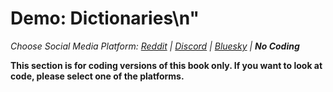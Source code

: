 # Demo: Dictionaries\n"
_Choose Social Media Platform: <a href='../../../reddit/ch05_history/04_list_data_python/02_demo_dictionaries.html'>Reddit</a> | <a href='../../../discord/ch05_history/04_list_data_python/02_demo_dictionaries.html'>Discord</a> | <a href='../../../bsky/ch05_history/04_list_data_python/02_demo_dictionaries.html'>Bluesky</a> | __No Coding___

__This section is for coding versions of this book only. If you want to look at code, please select one of the platforms.__